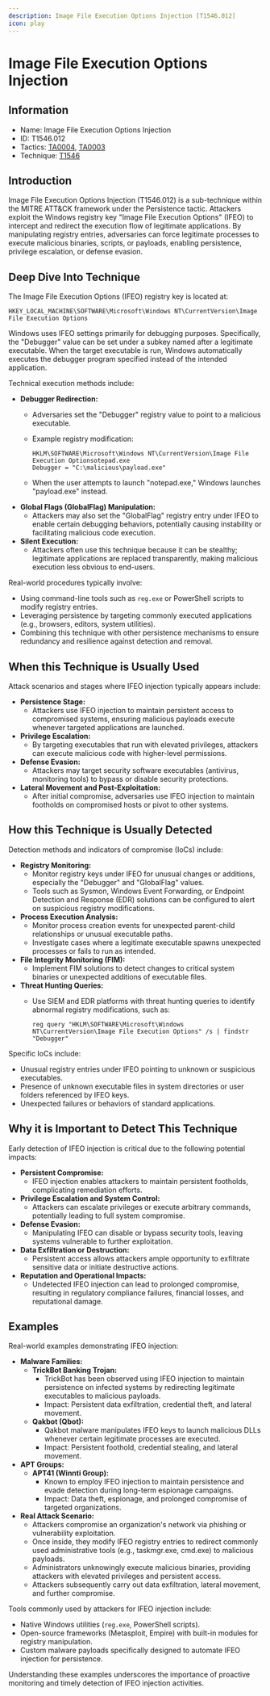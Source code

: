 ```yaml
---
description: Image File Execution Options Injection [T1546.012]
icon: play
---
```


# Image File Execution Options Injection

## Information

* Name: Image File Execution Options Injection
* ID: T1546.012
* Tactics: [TA0004](../../ta0004/), [TA0003](../)
* Technique: [T1546](./)

## Introduction

Image File Execution Options Injection (T1546.012) is a sub-technique within the MITRE ATT\&CK framework under the Persistence tactic. Attackers exploit the Windows registry key "Image File Execution Options" (IFEO) to intercept and redirect the execution flow of legitimate applications. By manipulating registry entries, adversaries can force legitimate processes to execute malicious binaries, scripts, or payloads, enabling persistence, privilege escalation, or defense evasion.

## Deep Dive Into Technique

The Image File Execution Options (IFEO) registry key is located at:

```
HKEY_LOCAL_MACHINE\SOFTWARE\Microsoft\Windows NT\CurrentVersion\Image File Execution Options
```

Windows uses IFEO settings primarily for debugging purposes. Specifically, the "Debugger" value can be set under a subkey named after a legitimate executable. When the target executable is run, Windows automatically executes the debugger program specified instead of the intended application.

Technical execution methods include:

* **Debugger Redirection:**
  * Adversaries set the "Debugger" registry value to point to a malicious executable.
  *   Example registry modification:

      ```
      HKLM\SOFTWARE\Microsoft\Windows NT\CurrentVersion\Image File Execution Optionsotepad.exe
      Debugger = "C:\malicious\payload.exe"
      ```
  * When the user attempts to launch "notepad.exe," Windows launches "payload.exe" instead.
* **Global Flags (GlobalFlag) Manipulation:**
  * Attackers may also set the "GlobalFlag" registry entry under IFEO to enable certain debugging behaviors, potentially causing instability or facilitating malicious code execution.
* **Silent Execution:**
  * Attackers often use this technique because it can be stealthy; legitimate applications are replaced transparently, making malicious execution less obvious to end-users.

Real-world procedures typically involve:

* Using command-line tools such as `reg.exe` or PowerShell scripts to modify registry entries.
* Leveraging persistence by targeting commonly executed applications (e.g., browsers, editors, system utilities).
* Combining this technique with other persistence mechanisms to ensure redundancy and resilience against detection and removal.

## When this Technique is Usually Used

Attack scenarios and stages where IFEO injection typically appears include:

* **Persistence Stage:**
  * Attackers use IFEO injection to maintain persistent access to compromised systems, ensuring malicious payloads execute whenever targeted applications are launched.
* **Privilege Escalation:**
  * By targeting executables that run with elevated privileges, attackers can execute malicious code with higher-level permissions.
* **Defense Evasion:**
  * Attackers may target security software executables (antivirus, monitoring tools) to bypass or disable security protections.
* **Lateral Movement and Post-Exploitation:**
  * After initial compromise, adversaries use IFEO injection to maintain footholds on compromised hosts or pivot to other systems.

## How this Technique is Usually Detected

Detection methods and indicators of compromise (IoCs) include:

* **Registry Monitoring:**
  * Monitor registry keys under IFEO for unusual changes or additions, especially the "Debugger" and "GlobalFlag" values.
  * Tools such as Sysmon, Windows Event Forwarding, or Endpoint Detection and Response (EDR) solutions can be configured to alert on suspicious registry modifications.
* **Process Execution Analysis:**
  * Monitor process creation events for unexpected parent-child relationships or unusual executable paths.
  * Investigate cases where a legitimate executable spawns unexpected processes or fails to run as intended.
* **File Integrity Monitoring (FIM):**
  * Implement FIM solutions to detect changes to critical system binaries or unexpected additions of executable files.
* **Threat Hunting Queries:**
  *   Use SIEM and EDR platforms with threat hunting queries to identify abnormal registry modifications, such as:

      ```
      reg query "HKLM\SOFTWARE\Microsoft\Windows NT\CurrentVersion\Image File Execution Options" /s | findstr "Debugger"
      ```

Specific IoCs include:

* Unusual registry entries under IFEO pointing to unknown or suspicious executables.
* Presence of unknown executable files in system directories or user folders referenced by IFEO keys.
* Unexpected failures or behaviors of standard applications.

## Why it is Important to Detect This Technique

Early detection of IFEO injection is critical due to the following potential impacts:

* **Persistent Compromise:**
  * IFEO injection enables attackers to maintain persistent footholds, complicating remediation efforts.
* **Privilege Escalation and System Control:**
  * Attackers can escalate privileges or execute arbitrary commands, potentially leading to full system compromise.
* **Defense Evasion:**
  * Manipulating IFEO can disable or bypass security tools, leaving systems vulnerable to further exploitation.
* **Data Exfiltration or Destruction:**
  * Persistent access allows attackers ample opportunity to exfiltrate sensitive data or initiate destructive actions.
* **Reputation and Operational Impacts:**
  * Undetected IFEO injection can lead to prolonged compromise, resulting in regulatory compliance failures, financial losses, and reputational damage.

## Examples

Real-world examples demonstrating IFEO injection:

* **Malware Families:**
  * **TrickBot Banking Trojan:**
    * TrickBot has been observed using IFEO injection to maintain persistence on infected systems by redirecting legitimate executables to malicious payloads.
    * Impact: Persistent data exfiltration, credential theft, and lateral movement.
  * **Qakbot (Qbot):**
    * Qakbot malware manipulates IFEO keys to launch malicious DLLs whenever certain legitimate processes are executed.
    * Impact: Persistent foothold, credential stealing, and lateral movement.
* **APT Groups:**
  * **APT41 (Winnti Group):**
    * Known to employ IFEO injection to maintain persistence and evade detection during long-term espionage campaigns.
    * Impact: Data theft, espionage, and prolonged compromise of targeted organizations.
* **Real Attack Scenario:**
  * Attackers compromise an organization's network via phishing or vulnerability exploitation.
  * Once inside, they modify IFEO registry entries to redirect commonly used administrative tools (e.g., taskmgr.exe, cmd.exe) to malicious payloads.
  * Administrators unknowingly execute malicious binaries, providing attackers with elevated privileges and persistent access.
  * Attackers subsequently carry out data exfiltration, lateral movement, and further compromise.

Tools commonly used by attackers for IFEO injection include:

* Native Windows utilities (`reg.exe`, PowerShell scripts).
* Open-source frameworks (Metasploit, Empire) with built-in modules for registry manipulation.
* Custom malware payloads specifically designed to automate IFEO injection for persistence.

Understanding these examples underscores the importance of proactive monitoring and timely detection of IFEO injection activities.
